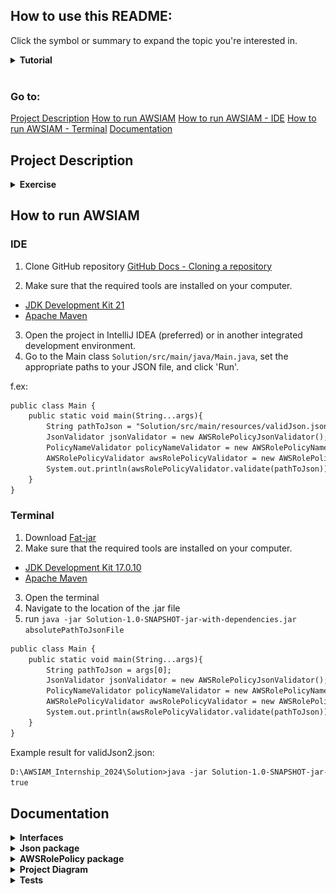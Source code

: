 ## How to use this README:
Click the symbol or summary to expand the topic you're interested in.
<details><summary><b>Tutorial</b></summary>
    <b>Have Fun!</b>
<img align = 'left' src = "https://media.tenor.com/0OhWk4p9qO4AAAAj/beso-joda.gif" width = "50">
</details><br/>

### Go to: 
[Project Description]()
[How to run AWSIAM]()
[How to run AWSIAM - IDE]()
[How to run AWSIAM - Terminal]()
[Documentation]()

## Project Description 
<details><summary><b>Exercise</b></summary>
<div>
    <img width="50" src="https://encrypted-tbn0.gstatic.com/images?q=tbn:ANd9GcRQHI_oAFXfMVqhYKwKj61Yxsf_z98qOtwdo5Cs5S4rAQ&s" alt="Remitly" title="Remitly"/>
</div>
Exercise: 
Write a method verifying the input JSON data. Input data format is defined as AWS::IAM::Role Policy - definition and example (<a href="https://docs.aws.amazon.com/AWSCloudFormation/latest/UserGuide/aws-properties-iam-role-policy.html">AWS IAM Role JSON definition and example</a>). Input JSON might be read from a file. 
Method shall return logical false if an input JSON Resource field contains a single asterisk and true in any other case.

```diff
JSON 
    {
    "PolicyName": "root",
    "PolicyDocument": {
        "Version": "2012-10-17",
        "Statement": [
            {
                "Sid": "IamListAccess",
                "Effect": "Allow",
                "Action": [
                    "iam:ListRoles",
                    "iam:ListUsers"
                ],
                "Resource": "*"
            }
        ]
    }
}
```
## Tech Stack:
<details><summary><b>Stack</b></summary></details>

<div>
	<img width="50" src="https://user-images.githubusercontent.com/25181517/117201156-9a724800-adec-11eb-9a9d-3cd0f67da4bc.png" alt="Java" title="Java"/>
	<img width="50" src="https://user-images.githubusercontent.com/25181517/117207242-07d5a700-adf4-11eb-975e-be04e62b984b.png" alt="Maven" title="Maven"/>
	<img width="50" src="https://user-images.githubusercontent.com/25181517/117533873-484d4480-afef-11eb-9fad-67c8605e3592.png" alt="JUnit" title="JUnit"/>
</div>
<ul>
    <li>Java Oracle OpenJDK version 21</li>
    <li>Maven 3 (Version 3.8.1)</li>
    <li>JUnit 4.13.2, junit.jupiter 5.10.2</li>
    <li>Jackson 2.17.0</li>
</ul>
<details><summary><b>Maven dependencies</b></summary>

#### [From MVN REPOSITORY](https://mvnrepository.com/)
[pom.xml](https://github.com/soberyoda/AWSIAM_Internship_2024/blob/main/Solution/pom.xml)
```diff
    <dependencies>
        <!-- JACKSON -->
        <dependency>
            <groupId>com.fasterxml.jackson.core</groupId>
            <artifactId>jackson-core</artifactId>
            <version>2.17.0</version>
        </dependency>
        <dependency>
            <groupId>com.fasterxml.jackson.core</groupId>
            <artifactId>jackson-databind</artifactId>
            <version>2.17.0</version>
        </dependency>
        
        <!-- JUnit -->
        <dependency>
            <groupId>junit</groupId>
            <artifactId>junit</artifactId>
            <version>4.13.2</version>
            <scope>test</scope>
        </dependency>
        <dependency>
            <groupId>org.junit.jupiter</groupId>
            <artifactId>junit-jupiter-api</artifactId>
            <version>5.10.2</version>
            <scope>test</scope>
        </dependency>
    </dependencies>
```
</details>
</details>

## How to run AWSIAM
### IDE

1. Clone GitHub repository
   [GitHub Docs - Cloning a repository](https://docs.github.com/en/repositories/creating-and-managing-repositories/cloning-a-repository)

2. Make sure that the required tools are installed on your computer.
<ul>
        <li><a href="https://www.oracle.com/java/technologies/downloads/#jdk21">JDK Development Kit 21</a></li>
        <li><a href="https://maven.apache.org/download.cgi">Apache Maven</a></li>
</ul>

3. Open the project in IntelliJ IDEA (preferred) or in another integrated development environment.
4. Go to the Main class <code>Solution/src/main/java/Main.java</code>, set the appropriate paths to your JSON file, and click 'Run'.

f.ex: 
```diff
public class Main {
    public static void main(String...args){
        String pathToJson = "Solution/src/main/resources/validJson.json"; <-- PATH TO YOUR JSON FILE
        JsonValidator jsonValidator = new AWSRolePolicyJsonValidator();
        PolicyNameValidator policyNameValidator = new AWSRolePolicyNameValidator();
        AWSRolePolicyValidator awsRolePolicyValidator = new AWSRolePolicyValidator(jsonValidator, policyNameValidator);
        System.out.println(awsRolePolicyValidator.validate(pathToJson));
    }
}
```
### Terminal
1. Download [Fat-jar](https://github.com/soberyoda/AWSIAM_Internship_2024/blob/main/Solution/Solution-1.0-SNAPSHOT-jar-with-dependencies.jar)
2. Make sure that the required tools are installed on your computer.
<ul>
        <li><a href="https://www.oracle.com/java/technologies/downloads/#jdk17">JDK Development Kit 17.0.10</a></li>
        <li><a href="https://maven.apache.org/download.cgi">Apache Maven</a></li>
</ul>

3. Open the terminal
4. Navigate to the location of the .jar file
5. run <code>java -jar Solution-1.0-SNAPSHOT-jar-with-dependencies.jar absolutePathToJsonFile</code>

```diff
public class Main {
    public static void main(String...args){
        String pathToJson = args[0];
        JsonValidator jsonValidator = new AWSRolePolicyJsonValidator();
        PolicyNameValidator policyNameValidator = new AWSRolePolicyNameValidator();
        AWSRolePolicyValidator awsRolePolicyValidator = new AWSRolePolicyValidator(jsonValidator, policyNameValidator);
        System.out.println(awsRolePolicyValidator.validate(pathToJson));
    }
}
```
Example result for validJson2.json:
```diff 
D:\AWSIAM_Internship_2024\Solution>java -jar Solution-1.0-SNAPSHOT-jar-with-dependencies.jar D:\AWSIAM_Internship_2024\Solution\src\test\java\resources\validJson2.json
true
```

## Documentation
<details>
<summary><b>Interfaces</b></summary>
<img width=auto src="assets/Interfaces.png" alt="Interfaces" title="Interfaces"/>
</details>
<details>
<summary><b>Json package</b></summary>
<img width=auto src="./assets/JsonPkg.png" alt="Json package" title="Json package"/>
</details>
<details>
<summary><b>AWSRolePolicy package</b></summary>
<img width=auto src="./assets/AWSRolePolicy.png" alt="AWSRolePolicy" title="AWSRolePolicy"/>
</details>
<details>
<summary><b>Project Diagram</b></summary>
<img width=auto src="./assets/Doc.png" alt="Project Diagram" title="Project Diagram"/>
</details>
<details>
<summary><b>Tests</b></summary>

### Caution! In some tests, it is necessary to change paths (absolute paths to JSON files). These tests are appropriately marked.
```diff
Solution/src/test/java/AWSRolePolicy/AWSRolePolicyValidatorTest.java

Solution/src/test/java/Json/JsonParserTest.java

Solution/src/test/java/Json/JsonPathValidatorTest.java
```
<img width=auto src="./assets/test.png" alt="tests" title="tests"/>
<details>
<summary><b><code>mvn test</code> results</b></summary>
<img width=auto src="./assets/testresults.png" alt="tests results" title="tests results"/>
</details>
</details>